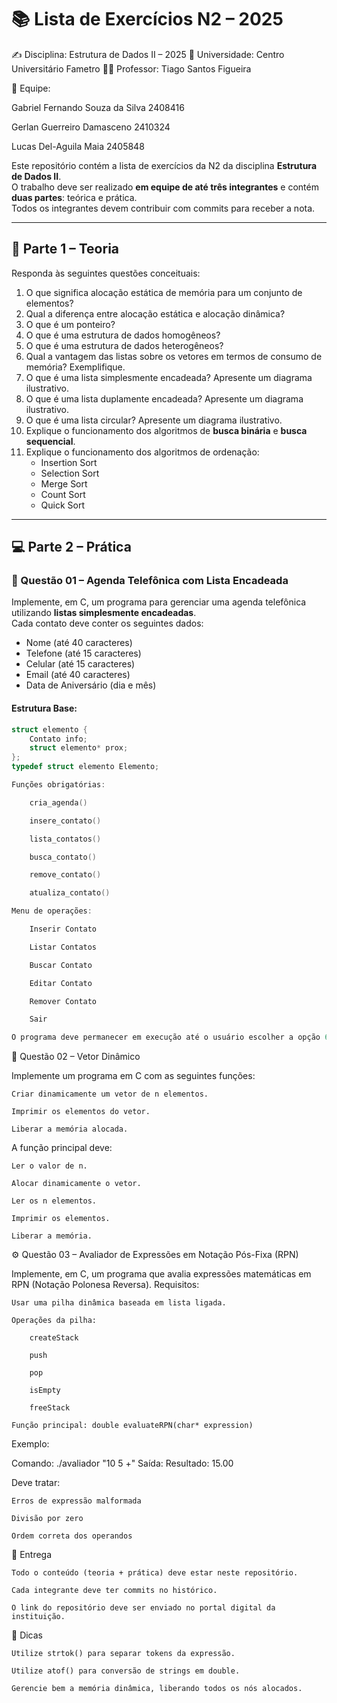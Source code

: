 # 📚 Lista de Exercícios N2 – 2025  

✍️ Disciplina: Estrutura de Dados II – 2025
📍 Universidade: Centro Universitário Fametro
👨‍🏫 Professor: Tiago Santos Figueira

👥 Equipe:

Gabriel Fernando Souza da Silva 2408416

Gerlan Guerreiro Damasceno 2410324

Lucas Del-Aguila Maia 2405848


Este repositório contém a lista de exercícios da N2 da disciplina **Estrutura de Dados II**.  
O trabalho deve ser realizado **em equipe de até três integrantes** e contém **duas partes**: teórica e prática.  
Todos os integrantes devem contribuir com commits para receber a nota.

---

## 🧠 Parte 1 – Teoria

Responda às seguintes questões conceituais:

1. O que significa alocação estática de memória para um conjunto de elementos?  
2. Qual a diferença entre alocação estática e alocação dinâmica?  
3. O que é um ponteiro?  
4. O que é uma estrutura de dados homogêneos?  
5. O que é uma estrutura de dados heterogêneos?  
6. Qual a vantagem das listas sobre os vetores em termos de consumo de memória? Exemplifique.  
7. O que é uma lista simplesmente encadeada? Apresente um diagrama ilustrativo.  
8. O que é uma lista duplamente encadeada? Apresente um diagrama ilustrativo.  
9. O que é uma lista circular? Apresente um diagrama ilustrativo.  
10. Explique o funcionamento dos algoritmos de **busca binária** e **busca sequencial**.  
11. Explique o funcionamento dos algoritmos de ordenação:  
    - Insertion Sort  
    - Selection Sort  
    - Merge Sort  
    - Count Sort  
    - Quick Sort  

---

## 💻 Parte 2 – Prática

### 📝 Questão 01 – Agenda Telefônica com Lista Encadeada

Implemente, em C, um programa para gerenciar uma agenda telefônica utilizando **listas simplesmente encadeadas**.  
Cada contato deve conter os seguintes dados:

- Nome (até 40 caracteres)  
- Telefone (até 15 caracteres)  
- Celular (até 15 caracteres)  
- Email (até 40 caracteres)  
- Data de Aniversário (dia e mês)

#### Estrutura Base:

```c
struct elemento {   
    Contato info;  
    struct elemento* prox;  
};   
typedef struct elemento Elemento;

Funções obrigatórias:

    cria_agenda()

    insere_contato()

    lista_contatos()

    busca_contato()

    remove_contato()

    atualiza_contato()

Menu de operações:

    Inserir Contato

    Listar Contatos

    Buscar Contato

    Editar Contato

    Remover Contato

    Sair

O programa deve permanecer em execução até o usuário escolher a opção 6 (Sair).
```
🧮 Questão 02 – Vetor Dinâmico

Implemente um programa em C com as seguintes funções:

    Criar dinamicamente um vetor de n elementos.

    Imprimir os elementos do vetor.

    Liberar a memória alocada.

A função principal deve:

    Ler o valor de n.

    Alocar dinamicamente o vetor.

    Ler os n elementos.

    Imprimir os elementos.

    Liberar a memória.

⚙️ Questão 03 – Avaliador de Expressões em Notação Pós-Fixa (RPN)

Implemente, em C, um programa que avalia expressões matemáticas em RPN (Notação Polonesa Reversa).
Requisitos:

    Usar uma pilha dinâmica baseada em lista ligada.

    Operações da pilha:

        createStack

        push

        pop

        isEmpty

        freeStack

    Função principal: double evaluateRPN(char* expression)

Exemplo:

Comando: ./avaliador "10 5 +"
Saída:   Resultado: 15.00

Deve tratar:

    Erros de expressão malformada

    Divisão por zero

    Ordem correta dos operandos

🧪 Entrega

    Todo o conteúdo (teoria + prática) deve estar neste repositório.

    Cada integrante deve ter commits no histórico.

    O link do repositório deve ser enviado no portal digital da instituição.

📌 Dicas

    Utilize strtok() para separar tokens da expressão.

    Utilize atof() para conversão de strings em double.

    Gerencie bem a memória dinâmica, liberando todos os nós alocados.
